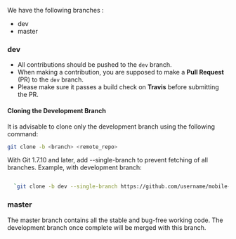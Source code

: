 We have the following branches :
- dev
- master

### **dev**

- All contributions should be pushed to the `dev` branch.
- When making a contribution, you are supposed to make a **Pull Request** (PR) to the `dev` branch.
- Please make sure it passes a build check on **Travis** before submitting the PR.

#### Cloning the Development Branch

It is advisable to clone only the development branch using the following command:

```bash
git clone -b <branch> <remote_repo>
```
With Git 1.7.10 and later, add --single-branch to prevent fetching of all branches. Example, with development branch:

```bash

  `git clone -b dev --single-branch https://github.com/username/mobile-wallet.git`* * * >
```


### **master**

The master branch contains all the stable and bug-free working code. The development branch once complete will be merged with this branch.
